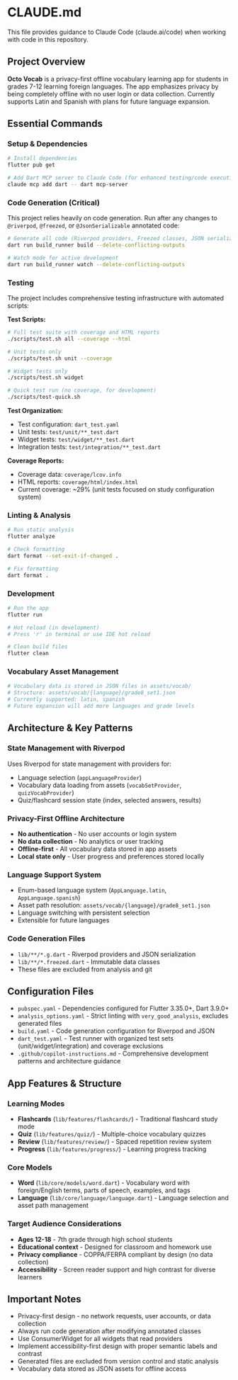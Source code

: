 # CLAUDE.md

This file provides guidance to Claude Code (claude.ai/code) when working with code in this repository.

## Project Overview

**Octo Vocab** is a privacy-first offline vocabulary learning app for students in grades 7-12 learning foreign languages. The app emphasizes privacy by being completely offline with no user login or data collection. Currently supports Latin and Spanish with plans for future language expansion.

## Essential Commands

### Setup & Dependencies
```bash
# Install dependencies
flutter pub get

# Add Dart MCP server to Claude Code (for enhanced testing/code execution)
claude mcp add dart -- dart mcp-server
```

### Code Generation (Critical)
This project relies heavily on code generation. Run after any changes to `@riverpod`, `@freezed`, or `@JsonSerializable` annotated code:

```bash
# Generate all code (Riverpod providers, Freezed classes, JSON serialization)
dart run build_runner build --delete-conflicting-outputs

# Watch mode for active development
dart run build_runner watch --delete-conflicting-outputs
```

### Testing
The project includes comprehensive testing infrastructure with automated scripts:

**Test Scripts:**
```bash
# Full test suite with coverage and HTML reports
./scripts/test.sh all --coverage --html

# Unit tests only
./scripts/test.sh unit --coverage

# Widget tests only  
./scripts/test.sh widget

# Quick test run (no coverage, for development)
./scripts/test-quick.sh
```

**Test Organization:**
- Test configuration: `dart_test.yaml`
- Unit tests: `test/unit/**_test.dart`
- Widget tests: `test/widget/**_test.dart`
- Integration tests: `test/integration/**_test.dart`

**Coverage Reports:**
- Coverage data: `coverage/lcov.info`
- HTML reports: `coverage/html/index.html`
- Current coverage: ~29% (unit tests focused on study configuration system)

### Linting & Analysis
```bash
# Run static analysis
flutter analyze

# Check formatting
dart format --set-exit-if-changed .

# Fix formatting
dart format .
```

### Development
```bash
# Run the app
flutter run

# Hot reload (in development)
# Press 'r' in terminal or use IDE hot reload

# Clean build files
flutter clean
```

### Vocabulary Asset Management
```bash
# Vocabulary data is stored in JSON files in assets/vocab/
# Structure: assets/vocab/{language}/grade8_set1.json
# Currently supported: latin, spanish
# Future expansion will add more languages and grade levels
```

## Architecture & Key Patterns

### State Management with Riverpod
Uses Riverpod for state management with providers for:
- Language selection (`appLanguageProvider`)
- Vocabulary data loading from assets (`vocabSetProvider`, `quizVocabProvider`)
- Quiz/flashcard session state (index, selected answers, results)

### Privacy-First Offline Architecture
- **No authentication** - No user accounts or login system
- **No data collection** - No analytics or user tracking
- **Offline-first** - All vocabulary data stored in app assets
- **Local state only** - User progress and preferences stored locally

### Language Support System
- Enum-based language system (`AppLanguage.latin`, `AppLanguage.spanish`)
- Asset path resolution: `assets/vocab/{language}/grade8_set1.json`
- Language switching with persistent selection
- Extensible for future languages

### Code Generation Files
- `lib/**/*.g.dart` - Riverpod providers and JSON serialization
- `lib/**/*.freezed.dart` - Immutable data classes
- These files are excluded from analysis and git

## Configuration Files

- `pubspec.yaml` - Dependencies configured for Flutter 3.35.0+, Dart 3.9.0+
- `analysis_options.yaml` - Strict linting with `very_good_analysis`, excludes generated files
- `build.yaml` - Code generation configuration for Riverpod and JSON
- `dart_test.yaml` - Test runner with organized test sets (unit/widget/integration) and coverage exclusions
- `.github/copilot-instructions.md` - Comprehensive development patterns and architecture guidance

## App Features & Structure

### Learning Modes
- **Flashcards** (`lib/features/flashcards/`) - Traditional flashcard study mode
- **Quiz** (`lib/features/quiz/`) - Multiple-choice vocabulary quizzes  
- **Review** (`lib/features/review/`) - Spaced repetition review system
- **Progress** (`lib/features/progress/`) - Learning progress tracking

### Core Models
- **Word** (`lib/core/models/word.dart`) - Vocabulary word with foreign/English terms, parts of speech, examples, and tags
- **Language** (`lib/core/language/language.dart`) - Language selection and asset path management

### Target Audience Considerations
- **Ages 12-18** - 7th grade through high school students
- **Educational context** - Designed for classroom and homework use
- **Privacy compliance** - COPPA/FERPA compliant by design (no data collection)
- **Accessibility** - Screen reader support and high contrast for diverse learners

## Important Notes

- Privacy-first design - no network requests, user accounts, or data collection
- Always run code generation after modifying annotated classes
- Use ConsumerWidget for all widgets that read providers
- Implement accessibility-first design with proper semantic labels and contrast
- Generated files are excluded from version control and static analysis
- Vocabulary data stored as JSON assets for offline access